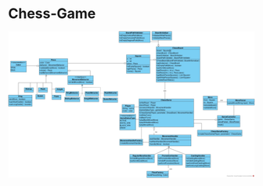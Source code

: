 # Chess-Game
![Chess UML Diagram](https://github.com/Hashem-Tabbaa/Chess-Game/blob/master/Chess%20Class%20Diagram.jpg)
